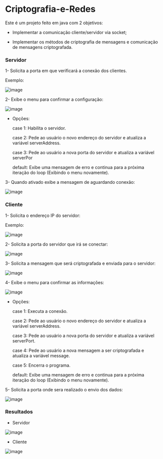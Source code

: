 # Criptografia-e-Redes
Este é um projeto feito em java com 2 objetivos:

- Implementar a comunicação cliente/servidor via socket;

- Implementar os métodos de criptografia de mensagens e comunicação de mensagens criptografada.

### Servidor
1- Solicita a porta em que verificará a conexão dos clientes.

Exemplo:

![image](https://github.com/LuizHenriqueFN/Criptografia-e-Redes/assets/92808528/7ca04dd3-0008-4444-b433-ee880519fb35)

2- Exibe o menu para confirmar a configuração:

![image](https://github.com/LuizHenriqueFN/Criptografia-e-Redes/assets/92808528/9c9f04b5-a201-4558-aa64-614a1e1db0e1)
  
  - Opções:

    case 1: Habilita o servidor.
  
    case 2: Pede ao usuário o novo endereço do servidor e atualiza a variável serverAddress.
    
    case 3: Pede ao usuário a nova porta do servidor e atualiza a variável serverPor
  
    default: Exibe uma mensagem de erro e continua para a próxima iteração do loop (Exibindo o menu novamente).

3- Quando ativado exibe a mensagem de aguardando conexão:

![image](https://github.com/LuizHenriqueFN/Criptografia-e-Redes/assets/92808528/8b92ca04-6749-4102-b6ea-5cb6c5401dd8)

### Cliente

1- Solicita o endereço IP do servidor:

Exemplo:

![image](https://github.com/LuizHenriqueFN/Criptografia-e-Redes/assets/92808528/8044efc7-9bf0-41b8-92e7-8aa71ba1f652)

2- Solicita a porta do servidor que irá se conectar:

![image](https://github.com/LuizHenriqueFN/Criptografia-e-Redes/assets/92808528/45cd046b-9d07-482f-99c5-c8074c25923a)

3- Solicita a mensagem que será criptografada e enviada para o servidor:

![image](https://github.com/LuizHenriqueFN/Criptografia-e-Redes/assets/92808528/ad6ab41f-4a87-4642-b752-5b12e8102c97)

4- Exibe o menu para confirmar as informações:

![image](https://github.com/LuizHenriqueFN/Criptografia-e-Redes/assets/92808528/6d8d94ee-4bca-493c-8c4f-a0ff877c73e7)

  - Opções:

    case 1: Executa a conexão.
  
    case 2: Pede ao usuário o novo endereço do servidor e atualiza a variável serverAddress.
    
    case 3: Pede ao usuário a nova porta do servidor e atualiza a variável serverPort.
    
    case 4: Pede ao usuário a nova mensagem a ser criptografada e atualiza a variável message.
    
    case 5: Encerra o programa.
    
    default: Exibe uma mensagem de erro e continua para a próxima iteração do loop (Exibindo o menu novamente).

5- Solicita a porta onde sera realizado o envio dos dados:

![image](https://github.com/LuizHenriqueFN/Criptografia-e-Redes/assets/92808528/4ebf1953-15df-4e27-b2bd-5a9a796387fb)

### Resultados

- Servidor

![image](https://github.com/LuizHenriqueFN/Criptografia-e-Redes/assets/92808528/592e018f-ffe5-4f49-a5a9-ddf9685c0f68)

- Cliente

![image](https://github.com/LuizHenriqueFN/Criptografia-e-Redes/assets/92808528/9e203de7-0833-4b8f-87bf-dd7f2899fbfc)
